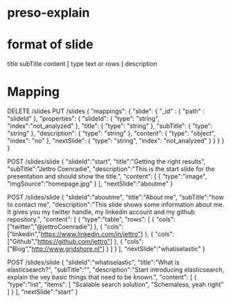 preso-explain
=============

format of slide
===============
title
subTitle
content [
	type
	text or rows
]
description

Mapping
=======
DELETE /slides
PUT /slides
{
  "mappings": {
    "slide": {
      "_id" : {
        "path" : "slideId"
      },
      "properties": {
        "slideId": {
          "type": "string",
          "index":"not_analyzed"
        },
        "title": {
          "type": "string"
        },
        "subTitle": {
          "type": "string"
        },
        "description": {
          "type": "string"
        },
        "content": {
          "type": "object", 
          "index": "no"
        },
        "nextSlide": {
          "type": "string",
          "index": "not_analyzed"
        }
      }
    }
  }
}

POST /slides/slide
{
  "slideId":"start",
  "title":"Getting the right results",
  "subTitle":"Jettro Coenradie",
  "description":"This is the start slide for the presentation and should show the title.",
  "content": [
    {
      "type":"image",
      "imgSource":"homepage.jpg"
    }
  ],
  "nextSlide":"aboutme"
}

POST /slides/slide
{
  "slideId":"aboutme",
  "title":"About me",
  "subTitle":"how to contact me",
  "description":"This slide shows some information about me. It gives you my twitter handle, my linkedin account and my github repository.",
  "content": [
    {
      "type":"table",
      "rows": [
        {
          "cols": ["twitter","@jettroCoenradie"]
        },
        {
          "cols": ["linkedin","https://www.linkedin.com/in/jettro"]
        },
        {
          "cols": ["Github","https://github.com/jettro"]
        },
        {
          "cols": ["Blog","http://www.gridshore.nl"]
        }
      ]
    }
  ],
  "nextSlide":"whatiselastic"
}

POST /slides/slide
{
  "slideId":"whatiselastic",
  "title":"What is elasticsearch?",
  "subTitle":"",
  "description":"Start introducing elasticsearch, explain the vey basic things that need to be known.",
  "content": [
    {
      "type":"list",
      "items": [
        "Scalable search solution",
        "Schemaless, yeah right"
      ]
    }
  ],
  "nextSlide":"start"
}